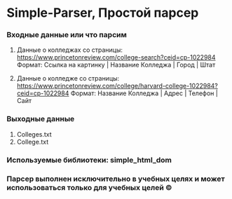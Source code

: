 # Simple-Parser, Простой парсер

### Входные данные или что парсим
1. Данные о колледжах со страницы: https://www.princetonreview.com/college-search?ceid=cp-1022984
Формат: Ссылка на картинку | Название Колледжа | Город | Штат

2. Данные о колледже со страницы: https://www.princetonreview.com/college/harvard-college-1022984?ceid=cp-1022984
Формат: Название Колледжа | Адрес | Телефон | Сайт

### Выходные данные
1. Colleges.txt
2. College.txt

### Используемые библиотеки: simple_html_dom

### Парсер выполнен исключительно в учебных целях и может использоваться только для учебных целей ©
